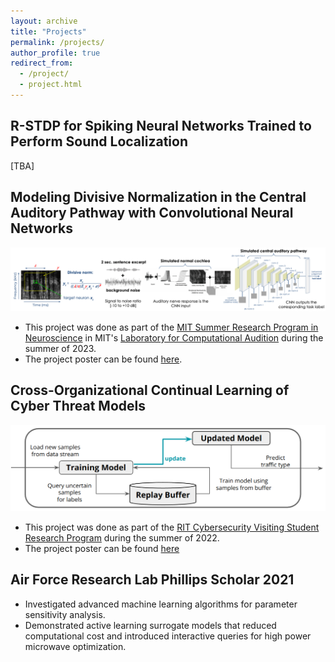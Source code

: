 ```yaml
---
layout: archive
title: "Projects"
permalink: /projects/
author_profile: true
redirect_from:
  - /project/
  - project.html
---
```


R-STDP for Spiking Neural Networks Trained to Perform Sound Localization
------
[TBA]

Modeling Divisive Normalization in the Central Auditory Pathway with Convolutional Neural Networks
------
![div-norm-cnn](/images/div-norm-cnn.png)

* This project was done as part of the [MIT Summer Research Program in Neuroscience](https://bcs.mit.edu/msrp) in MIT's [Laboratory for Computational Audition](https://mcdermottlab.mit.edu/) during the summer of 2023.
* The project poster can be found [here](https://docs.google.com/presentation/d/1w0o61bmTnVsHmH37HHYQlGZ9oKInxQfK/edit#slide=id.p1).

Cross-Organizational Continual Learning of Cyber Threat Models
------
![continual-learning](/images/continual-learning.png)

* This project was done as part of the [RIT Cybersecurity Visiting Student Research Program](https://www.rit.edu/cybersecurity/cybervsr) during the summer of 2022. 
* The project poster can be found [here](https://docs.google.com/presentation/d/1loIFZeyguDzJaOEs5QAJbGM9JsZ-Yvpy/edit#slide=id.p1)

Air Force Research Lab Phillips Scholar 2021
------
* Investigated advanced machine learning algorithms for parameter
sensitivity analysis.
* Demonstrated active learning surrogate models that reduced computational cost
and introduced interactive queries for high power microwave optimization.
